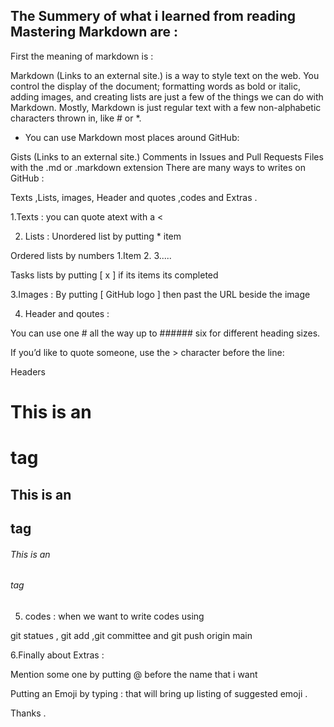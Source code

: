 ## The Summery of what i learned from reading Mastering Markdown are :

First the meaning of markdown is : 

Markdown (Links to an external site.) is a way to style text on the web. You control the display of the document; formatting words as bold or italic, adding images, and creating lists are just a few of the things we can do with Markdown. Mostly, Markdown is just regular text with a few non-alphabetic characters thrown in, like # or *.

* You can use Markdown most places around GitHub:

Gists (Links to an external site.)
Comments in Issues and Pull Requests
Files with the .md or .markdown extension
There are many ways to writes on GitHub :

Texts ,Lists, images, Header and quotes ,codes and Extras .

1.Texts : you can quote atext with a <

 

2. Lists : Unordered list by putting * item 

Ordered lists by numbers 1.Item 2. 3.....

Tasks lists  by putting [ x ] if its items its completed 

 

3.Images : By putting [ GitHub logo ] then past the URL beside the image 

4. Header and qoutes : 

You can use one # all the way up to ###### six for different heading sizes.

If you’d like to quote someone, use the > character before the line:

Headers
# This is an <h1> tag
## This is an <h2> tag
###### This is an <h6> tag 



 

5. codes : when we want to write codes using 

git statues , git add ,git committee  and git push origin main 

6.Finally about Extras :

Mention some one by putting @ before the name that i want

Putting an Emoji by typing : that will bring up listing of suggested emoji .

Thanks . 